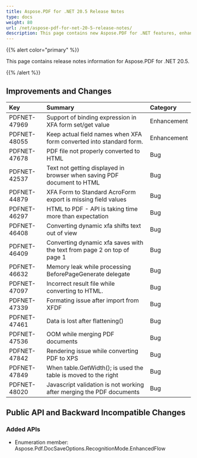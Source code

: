 ```yaml
---
title: Aspose.PDF for .NET 20.5 Release Notes
type: docs
weight: 80
url: /net/aspose-pdf-for-net-20-5-release-notes/
description: This page contains new Aspose.PDF for .NET features, enhancement, and bug fixes in 2020, version 20.5. 
---
```


{{% alert color="primary" %}} 

This page contains release notes information for Aspose.PDF for .NET 20.5.

{{% /alert %}} 
## **Improvements and Changes**

|**Key**|**Summary**|**Category**|
| :- | :- | :- |
|PDFNET-47969 |Support of binding expression in XFA form set/get value|Enhancement|
|PDFNET-48055 |Keep actual field names when XFA form converted into standard form.|Enhancement|
|PDFNET-47678|PDF file not properly converted to HTML|Bug|
|PDFNET-42537|Text not getting displayed in browser when saving PDF document to HTML|Bug|
|PDFNET-44879 |XFA Form to Standard AcroForm export is missing field values|Bug|
|PDFNET-46297|HTML to PDF - API is taking time more than expectation|Bug|
|PDFNET-46408|Converting dynamic xfa shifts text out of view|Bug|
|PDFNET-46409|Converting dynamic xfa saves with the text from page 2 on top of page 1|Bug|
|PDFNET-46632|Memory leak while processing BeforePageGenerate delegate|Bug|
|PDFNET-47097|Incorrect result file while converting to HTML.|Bug|
|PDFNET-47339|Formating issue after import from XFDF|Bug|
|PDFNET-47461|Data is lost after flattening()|Bug|
|PDFNET-47536|OOM while merging PDF documents|Bug|
|PDFNET-47842|Rendering issue while converting PDF to XPS|Bug|
|PDFNET-47849|When table.GetWidth(); is used the table is moved to the right|Bug|
|PDFNET-48020 |Javascript validation is not working after merging the PDF documents|Bug|
## **Public API and Backward Incompatible Changes**
### **Added APIs**
- Enumeration member: Aspose.Pdf.DocSaveOptions.RecognitionMode.EnhancedFlow
